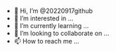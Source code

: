 - 👋 Hi, I’m @20220917github
- 👀 I’m interested in ...
- 🌱 I’m currently learning ...
- 💞️ I’m looking to collaborate on ...
- 📫 How to reach me ...

<!---
20220917github/20220917github is a ✨ special ✨ repository because its `README.md` (this file) appears on your GitHub profile.
You can click the Preview link to take a look at your changes.
--->
